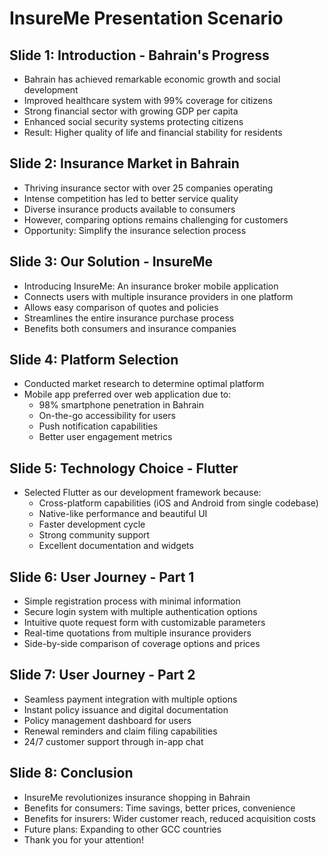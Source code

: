 # InsureMe Presentation Scenario

## Slide 1: Introduction - Bahrain's Progress
- Bahrain has achieved remarkable economic growth and social development
- Improved healthcare system with 99% coverage for citizens
- Strong financial sector with growing GDP per capita
- Enhanced social security systems protecting citizens
- Result: Higher quality of life and financial stability for residents

## Slide 2: Insurance Market in Bahrain
- Thriving insurance sector with over 25 companies operating
- Intense competition has led to better service quality
- Diverse insurance products available to consumers
- However, comparing options remains challenging for customers
- Opportunity: Simplify the insurance selection process

## Slide 3: Our Solution - InsureMe
- Introducing InsureMe: An insurance broker mobile application
- Connects users with multiple insurance providers in one platform
- Allows easy comparison of quotes and policies
- Streamlines the entire insurance purchase process
- Benefits both consumers and insurance companies

## Slide 4: Platform Selection
- Conducted market research to determine optimal platform
- Mobile app preferred over web application due to:
  - 98% smartphone penetration in Bahrain
  - On-the-go accessibility for users
  - Push notification capabilities
  - Better user engagement metrics

## Slide 5: Technology Choice - Flutter
- Selected Flutter as our development framework because:
  - Cross-platform capabilities (iOS and Android from single codebase)
  - Native-like performance and beautiful UI
  - Faster development cycle
  - Strong community support
  - Excellent documentation and widgets

## Slide 6: User Journey - Part 1
- Simple registration process with minimal information
- Secure login system with multiple authentication options
- Intuitive quote request form with customizable parameters
- Real-time quotations from multiple insurance providers
- Side-by-side comparison of coverage options and prices

## Slide 7: User Journey - Part 2
- Seamless payment integration with multiple options
- Instant policy issuance and digital documentation
- Policy management dashboard for users
- Renewal reminders and claim filing capabilities
- 24/7 customer support through in-app chat

## Slide 8: Conclusion
- InsureMe revolutionizes insurance shopping in Bahrain
- Benefits for consumers: Time savings, better prices, convenience
- Benefits for insurers: Wider customer reach, reduced acquisition costs
- Future plans: Expanding to other GCC countries
- Thank you for your attention!
